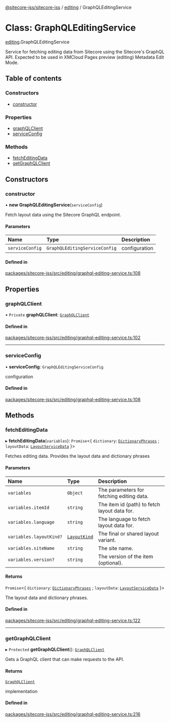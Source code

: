 [@sitecore-jss/sitecore-jss](../README.md) / [editing](../modules/editing.md) / GraphQLEditingService

# Class: GraphQLEditingService

[editing](../modules/editing.md).GraphQLEditingService

Service for fetching editing data from Sitecore using the Sitecore's GraphQL API.
Expected to be used in XMCloud Pages preview (editing) Metadata Edit Mode.

## Table of contents

### Constructors

- [constructor](editing.GraphQLEditingService.md#constructor)

### Properties

- [graphQLClient](editing.GraphQLEditingService.md#graphqlclient)
- [serviceConfig](editing.GraphQLEditingService.md#serviceconfig)

### Methods

- [fetchEditingData](editing.GraphQLEditingService.md#fetcheditingdata)
- [getGraphQLClient](editing.GraphQLEditingService.md#getgraphqlclient)

## Constructors

### constructor

• **new GraphQLEditingService**(`serviceConfig`)

Fetch layout data using the Sitecore GraphQL endpoint.

#### Parameters

| Name | Type | Description |
| :------ | :------ | :------ |
| `serviceConfig` | `GraphQLEditingServiceConfig` | configuration |

#### Defined in

[packages/sitecore-jss/src/editing/graphql-editing-service.ts:108](https://github.com/Sitecore/jss/blob/3f785d38d/packages/sitecore-jss/src/editing/graphql-editing-service.ts#L108)

## Properties

### graphQLClient

• `Private` **graphQLClient**: [`GraphQLClient`](../interfaces/index.GraphQLClient.md)

#### Defined in

[packages/sitecore-jss/src/editing/graphql-editing-service.ts:102](https://github.com/Sitecore/jss/blob/3f785d38d/packages/sitecore-jss/src/editing/graphql-editing-service.ts#L102)

___

### serviceConfig

• **serviceConfig**: `GraphQLEditingServiceConfig`

configuration

#### Defined in

[packages/sitecore-jss/src/editing/graphql-editing-service.ts:108](https://github.com/Sitecore/jss/blob/3f785d38d/packages/sitecore-jss/src/editing/graphql-editing-service.ts#L108)

## Methods

### fetchEditingData

▸ **fetchEditingData**(`variables`): `Promise`\<\{ `dictionary`: [`DictionaryPhrases`](../interfaces/i18n.DictionaryPhrases.md) ; `layoutData`: [`LayoutServiceData`](../interfaces/layout.LayoutServiceData.md)  }\>

Fetches editing data. Provides the layout data and dictionary phrases

#### Parameters

| Name | Type | Description |
| :------ | :------ | :------ |
| `variables` | `Object` | The parameters for fetching editing data. |
| `variables.itemId` | `string` | The item id (path) to fetch layout data for. |
| `variables.language` | `string` | The language to fetch layout data for. |
| `variables.layoutKind?` | [`LayoutKind`](../enums/editing.LayoutKind.md) | The final or shared layout variant. |
| `variables.siteName` | `string` | The site name. |
| `variables.version?` | `string` | The version of the item (optional). |

#### Returns

`Promise`\<\{ `dictionary`: [`DictionaryPhrases`](../interfaces/i18n.DictionaryPhrases.md) ; `layoutData`: [`LayoutServiceData`](../interfaces/layout.LayoutServiceData.md)  }\>

The layout data and dictionary phrases.

#### Defined in

[packages/sitecore-jss/src/editing/graphql-editing-service.ts:122](https://github.com/Sitecore/jss/blob/3f785d38d/packages/sitecore-jss/src/editing/graphql-editing-service.ts#L122)

___

### getGraphQLClient

▸ `Protected` **getGraphQLClient**(): [`GraphQLClient`](../interfaces/index.GraphQLClient.md)

Gets a GraphQL client that can make requests to the API.

#### Returns

[`GraphQLClient`](../interfaces/index.GraphQLClient.md)

implementation

#### Defined in

[packages/sitecore-jss/src/editing/graphql-editing-service.ts:216](https://github.com/Sitecore/jss/blob/3f785d38d/packages/sitecore-jss/src/editing/graphql-editing-service.ts#L216)
